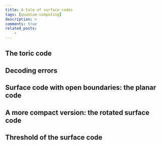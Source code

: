 ```yaml
---
title: A tale of surface codes
tags: [quantum-computing]
description: >
comments: true
related_posts: 
    - 
---
```


## The toric code

## Decoding errors

## Surface code with open boundaries: the planar code

## A more compact version: the rotated surface code

## Threshold of the surface code